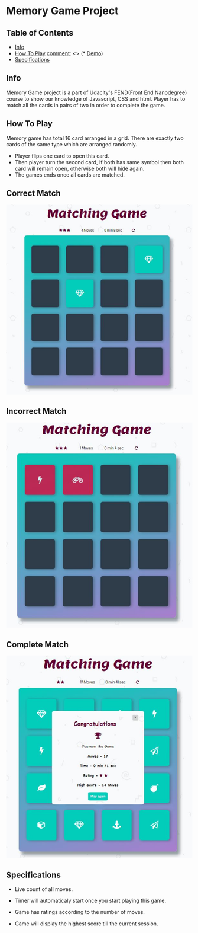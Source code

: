 # Memory Game Project

## Table of Contents

* [Info](#Info)
* [How To Play](#HowToPlay)
[comment]: <> (* [Demo](#Demo))
* [Specifications](#Specifications)




## Info
Memory Game project is a part of Udacity's FEND(Front End Nanodegree) course to show our knowledge of Javascript, CSS and html. Player has to match all the cards in pairs of two in order to complete the game.



[comment]: <> (## Demo)

## How To Play
Memory game has total 16 card arranged in a grid. There are exactly two cards of the same type which are arranged randomly.

* Player flips one card to open this card.
* Then player turn the second card, If both has same symbol then both card will remain open, otherwise both will hide again.
* The games ends once all cards are matched.


## Correct Match

![Correct Match](/img/match.JPG)



## Incorrect Match

![Incorrect Match](img/nomatch.JPG)


## Complete Match

![Modal Display](img/modal.JPG)


## Specifications

* Live count of all moves.

* Timer will automaticaly start once you start playing this game.

* Game has ratings according to the number of moves.

* Game will display the highest score till the current session.
